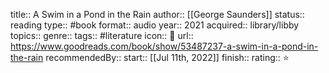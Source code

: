 title:: A Swim in a Pond in the Rain
author:: [[George Saunders]]
status:: reading
type:: #book
format:: audio
year:: 2021
acquired:: library/libby
topics::
genre::
tags:: #literature
icon:: 📖
url:: https://www.goodreads.com/book/show/53487237-a-swim-in-a-pond-in-the-rain
recommendedBy::
start:: [[Jul 11th, 2022]] 
finish::
rating:: ⭐️
